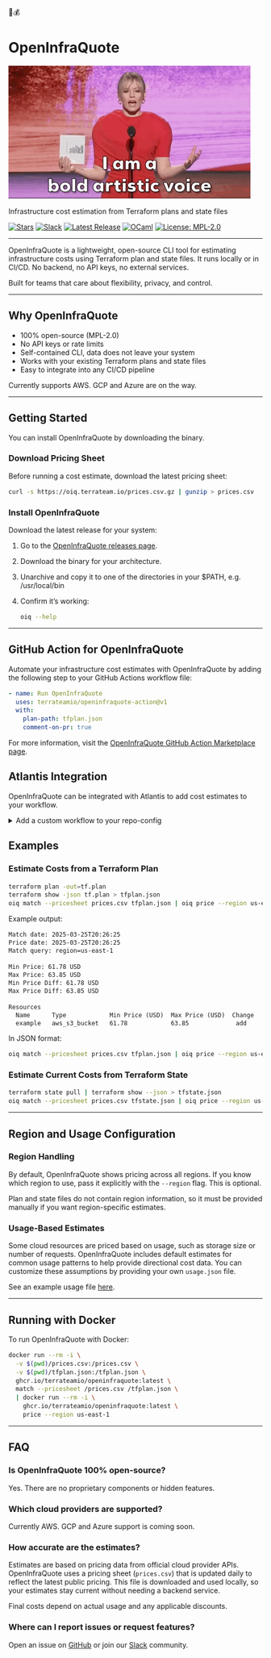 💸💰

# OpenInfraQuote

![Comedian, Chelsea Lately, faces the camera and says, "I am a bold artistic voice", with a brief pause before saying, "with a lot of credit card debt"](docs/bold_artistic_voice.gif)

Infrastructure cost estimation from Terraform plans and state files

[![Stars](https://img.shields.io/github/stars/terrateamio/openinfraquote)](https://github.com/terrateamio/openinfraquote/stargazers)
[![Slack](https://img.shields.io/badge/slack-join%20chat-blue)](https://terrateam.io/slack)
[![Latest Release](https://img.shields.io/github/v/release/terrateamio/openinfraquote?color=%239F50DA)](https://github.com/terrateamio/openinfraquote/releases)
[![OCaml](https://img.shields.io/badge/OCaml-EC6813?logo=ocaml&logoColor=fff)](https://ocaml.org)
[![License: MPL-2.0](https://img.shields.io/badge/License-MPL--2.0-blue.svg)](https://opensource.org/licenses/MPL-2.0)

---

OpenInfraQuote is a lightweight, open-source CLI tool for estimating infrastructure costs using Terraform plan and state files. It runs locally or in CI/CD. No backend, no API keys, no external services.

Built for teams that care about flexibility, privacy, and control.

---

## Why OpenInfraQuote

- 100% open-source (MPL-2.0)
- No API keys or rate limits
- Self-contained CLI, data does not leave your system
- Works with your existing Terraform plans and state files
- Easy to integrate into any CI/CD pipeline

Currently supports AWS. GCP and Azure are on the way.

---

## Getting Started

You can install OpenInfraQuote by downloading the binary.

### Download Pricing Sheet

Before running a cost estimate, download the latest pricing sheet:

```sh
curl -s https://oiq.terrateam.io/prices.csv.gz | gunzip > prices.csv
```

### Install OpenInfraQuote

Download the latest release for your system:

1. Go to the [OpenInfraQuote releases page](https://github.com/terrateamio/openinfraquote/releases).
2. Download the binary for your architecture.
3. Unarchive and copy it to one of the directories in your $PATH, e.g. /usr/local/bin
4. Confirm it’s working:

   ```bash
   oiq --help
   ```
---
## GitHub Action for OpenInfraQuote

Automate your infrastructure cost estimates with OpenInfraQuote by adding the following step to your GitHub Actions workflow file:

```yml
- name: Run OpenInfraQuote
  uses: terrateamio/openinfraquote-action@v1
  with:
    plan-path: tfplan.json
    comment-on-pr: true
```

For more information, visit the [OpenInfraQuote GitHub Action Marketplace page](https://github.com/marketplace/actions/openinfraquote).

## Atlantis Integration

OpenInfraQuote can be integrated with Atlantis to add cost estimates to your workflow.

<details>
<summary>Add a custom workflow to your repo-config</summary>

```yaml
workflows:
  default:
    plan:
      steps:
        - init
        - plan
        - run: terraform show -json $PLANFILE > $SHOWFILE
        - run: |
            # Detect architecture
            ARCH=$(uname -m)
            if [ "$ARCH" = "x86_64" ]; then
              OIQ_ARCH="amd64"
            elif [ "$ARCH" = "aarch64" ]; then
              OIQ_ARCH="arm64"
            else
              echo "Unsupported architecture: $ARCH"
              exit 1
            fi

            # Download oiq binary if missing
            if [ ! -f "/tmp/oiq" ]; then
              LATEST_VERSION=$(curl -s https://api.github.com/repos/terrateamio/openinfraquote/releases/latest | grep '"tag_name":' | sed -E 's/.*"v([^"]+)".*/\1/')

              OIQ_TAR_URL="https://github.com/terrateamio/openinfraquote/releases/download/v${LATEST_VERSION}/oiq-linux-${OIQ_ARCH}-v${LATEST_VERSION}.tar.gz"
              curl -sL "$OIQ_TAR_URL" -o /tmp/oiq.tar.gz
              tar -xzf /tmp/oiq.tar.gz -C /tmp
              chmod +x /tmp/oiq
            fi

            # Handle pricing data
            PRICE_FILE="/tmp/prices.csv"
            PRICE_GZ_FILE="/tmp/prices.csv.gz"
            NEED_UPDATE=true

            if [ -f "$PRICE_FILE" ]; then
              LAST_MODIFIED=$(stat -c %Y "$PRICE_FILE")
              NOW=$(date +%s)
              AGE=$(( (NOW - LAST_MODIFIED) / 86400 ))
              if [ "$AGE" -lt 7 ]; then
                NEED_UPDATE=false
              fi
            fi

            if $NEED_UPDATE; then
              curl -s https://oiq.terrateam.io/prices.csv.gz -o "$PRICE_GZ_FILE"
              gunzip -f "$PRICE_GZ_FILE"
            fi
        - run: /tmp/oiq match --pricesheet /tmp/prices.csv $SHOWFILE | /tmp/oiq price --format=atlantis-comment

repos:
  - id: /.*/
    workflow: default
```
</details>

## Examples

### Estimate Costs from a Terraform Plan

```sh
terraform plan -out=tf.plan
terraform show -json tf.plan > tfplan.json
oiq match --pricesheet prices.csv tfplan.json | oiq price --region us-east-1
```

Example output:
```
Match date: 2025-03-25T20:26:25
Price date: 2025-03-25T20:26:25
Match query: region=us-east-1

Min Price: 61.78 USD
Max Price: 63.85 USD
Min Price Diff: 61.78 USD
Max Price Diff: 63.85 USD

Resources
  Name      Type            Min Price (USD)  Max Price (USD)  Change
  example   aws_s3_bucket   61.78            63.85             add
```

In JSON format:
```sh
oiq match --pricesheet prices.csv tfplan.json | oiq price --region us-east-1 --format=json
```

### Estimate Current Costs from Terraform State

```sh
terraform state pull | terraform show --json > tfstate.json
oiq match --pricesheet prices.csv tfstate.json | oiq price --region us-east-1
```

---

## Region and Usage Configuration

### Region Handling

By default, OpenInfraQuote shows pricing across all regions. If you know which region to use, pass it explicitly with the `--region` flag. This is optional.

Plan and state files do not contain region information, so it must be provided manually if you want region-specific estimates.

### Usage-Based Estimates

Some cloud resources are priced based on usage, such as storage size or number of requests. OpenInfraQuote includes default estimates for common usage patterns to help provide directional cost data. You can customize these assumptions by providing your own `usage.json` file.

See an example usage file [here](https://github.com/terrateamio/openinfraquote/blob/main/files/usage.json).

---

## Running with Docker

To run OpenInfraQuote with Docker:

```sh
docker run --rm -i \
  -v $(pwd)/prices.csv:/prices.csv \
  -v $(pwd)/tfplan.json:/tfplan.json \
  ghcr.io/terrateamio/openinfraquote:latest \
  match --pricesheet /prices.csv /tfplan.json \
  | docker run --rm -i \
    ghcr.io/terrateamio/openinfraquote:latest \
    price --region us-east-1
```

---

## FAQ

### Is OpenInfraQuote 100% open-source?

Yes. There are no proprietary components or hidden features.

### Which cloud providers are supported?

Currently AWS. GCP and Azure support is coming soon.

### How accurate are the estimates?

Estimates are based on pricing data from official cloud provider APIs. OpenInfraQuote uses a pricing sheet (`prices.csv`) that is updated daily to reflect the latest public pricing. This file is downloaded and used locally, so your estimates stay current without needing a backend service.

Final costs depend on actual usage and any applicable discounts.

### Where can I report issues or request features?

Open an issue on [GitHub](https://github.com/terrateamio/openinfraquote/issues) or join our [Slack](https://terrateam.io/slack) community.
